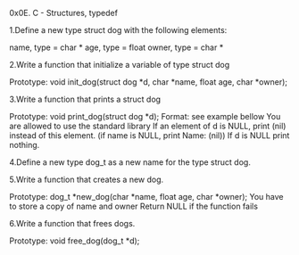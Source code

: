 0x0E. C - Structures, typedef

1.Define a new type struct dog with the following elements:

name, type = char *
age, type = float
owner, type = char *

2.Write a function that initialize a variable of type struct dog

Prototype: void init_dog(struct dog *d, char *name, float age, char *owner);

3.Write a function that prints a struct dog

Prototype: void print_dog(struct dog *d);
Format: see example bellow
You are allowed to use the standard library
If an element of d is NULL, print (nil) instead of this element. (if name is NULL, print Name: (nil))
If d is NULL print nothing.

4.Define a new type dog_t as a new name for the type struct dog.

5.Write a function that creates a new dog.

Prototype: dog_t *new_dog(char *name, float age, char *owner);
You have to store a copy of name and owner
Return NULL if the function fails

6.Write a function that frees dogs.

Prototype: void free_dog(dog_t *d);
